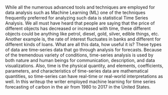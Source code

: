 While all the numerous advanced tools and techniques are employed for data analysis such as Machine Learning (ML) one of the techniques frequently preferred for analyzing such data is statistical Time Series Analysis.   We all must have heard that people are saying that the price of different objects has decreased or increased with time, these different objects could be anything like petrol, diesel, gold, silver, edible things, etc. Another example is, the rate of interest fluctuates in banks and different for different kinds of loans. What are all this data, how useful it is? These types of data are time-series data that go through analysis for forecasts. Because of the tremendous variety of conditions, time-series analysis is used by both nature and human beings for communication, description, and data visualizations. Also, time is the physical quantity, and elements, coefficients, parameters, and characteristics of time-series data are mathematical quantities, so time-series can have real-time or real-world interpretations as well. In this writeup the writer employed machine learning for time series forecasting of carbon in the air from 1980 to 2017 in the United States.


